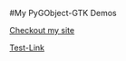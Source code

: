 

#My PyGObject-GTK Demos


[Checkout my site](https://acry.github.io/)

[Test-Link](./Text/Notes.txt)


